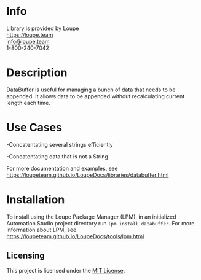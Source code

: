 # Info
Library is provided by Loupe  
https://loupe.team  
info@loupe.team  
1-800-240-7042  

# Description
DataBuffer is useful for managing a bunch of data that needs to be appended. It allows data to be appended without recalculating current length each time.

# Use Cases
-Concatentating several strings efficiently

-Concatentating data that is not a String

For more documentation and examples, see https://loupeteam.github.io/LoupeDocs/libraries/databuffer.html

# Installation
To install using the Loupe Package Manager (LPM), in an initialized Automation Studio project directory run `lpm install databuffer`. For more information about LPM, see https://loupeteam.github.io/LoupeDocs/tools/lpm.html

## Licensing

This project is licensed under the [MIT License](LICENSE).